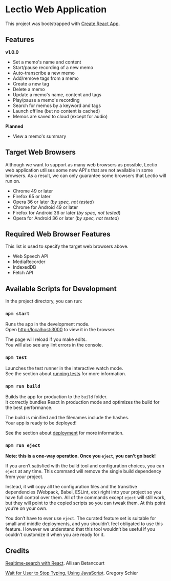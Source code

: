 # Lectio Web Application

This project was bootstrapped with [Create React App](https://github.com/facebook/create-react-app).

## Features

**v1.0.0**

- Set a memo's name and content
- Start/pause recording of a new memo
- Auto-transcribe a new memo
- Add/remove tags from a memo
- Create a new tag
- Delete a memo
- Update a memo's name, content and tags
- Play/pause a memo's recording
- Search for memos by a keyword and tags
- Launch offline (but no content is cached)
- Memos are saved to cloud (except for audio)

**Planned**

- View a memo's summary

## Target Web Browsers

Although we want to support as many web browsers as possible,
Lectio web application utilises some new API's that are not available in some browsers.
As a result, we can only guarantee some browsers that Lectio will run on.

- Chrome 49 or later
- Firefox 65 or later
- Opera 36 or later (_by spec, not tested_)
- Chrome for Android 49 or later
- Firefox for Android 36 or later (_by spec, not tested_)
- Opera for Android 36 or later (_by spec, not tested_)

## Required Web Browser Features

This list is used to specify the target web browsers above.

- Web Speech API
- MediaRecorder
- IndexedDB
- Fetch API

## Available Scripts for Development

In the project directory, you can run:

### `npm start`

Runs the app in the development mode.<br>
Open [http://localhost:3000](http://localhost:3000) to view it in the browser.

The page will reload if you make edits.<br>
You will also see any lint errors in the console.

### `npm test`

Launches the test runner in the interactive watch mode.<br>
See the section about [running tests](https://facebook.github.io/create-react-app/docs/running-tests) for more information.

### `npm run build`

Builds the app for production to the `build` folder.<br>
It correctly bundles React in production mode and optimizes the build for the best performance.

The build is minified and the filenames include the hashes.<br>
Your app is ready to be deployed!

See the section about [deployment](https://facebook.github.io/create-react-app/docs/deployment) for more information.

### `npm run eject`

**Note: this is a one-way operation. Once you `eject`, you can’t go back!**

If you aren’t satisfied with the build tool and configuration choices, you can `eject` at any time. This command will remove the single build dependency from your project.

Instead, it will copy all the configuration files and the transitive dependencies (Webpack, Babel, ESLint, etc) right into your project so you have full control over them. All of the commands except `eject` will still work, but they will point to the copied scripts so you can tweak them. At this point you’re on your own.

You don’t have to ever use `eject`. The curated feature set is suitable for small and middle deployments, and you shouldn’t feel obligated to use this feature. However we understand that this tool wouldn’t be useful if you couldn’t customize it when you are ready for it.

## Credits

[Realtime-search with React](https://codepen.io/eladrin201/pen/MawMdB). Allisan Betancourt

[Wait for User to Stop Typing, Using JavaScript](https://schier.co/blog/2014/12/08/wait-for-user-to-stop-typing-using-javascript.html). Gregory Schier